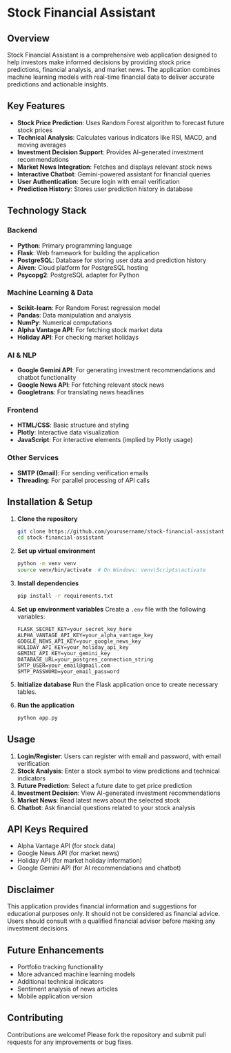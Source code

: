 # Stock Financial Assistant

## Overview

Stock Financial Assistant is a comprehensive web application designed to help investors make informed decisions by providing stock price predictions, financial analysis, and market news. The application combines machine learning models with real-time financial data to deliver accurate predictions and actionable insights.

## Key Features

- **Stock Price Prediction**: Uses Random Forest algorithm to forecast future stock prices
- **Technical Analysis**: Calculates various indicators like RSI, MACD, and moving averages
- **Investment Decision Support**: Provides AI-generated investment recommendations
- **Market News Integration**: Fetches and displays relevant stock news
- **Interactive Chatbot**: Gemini-powered assistant for financial queries
- **User Authentication**: Secure login with email verification
- **Prediction History**: Stores user prediction history in database

## Technology Stack

### Backend
- **Python**: Primary programming language
- **Flask**: Web framework for building the application
- **PostgreSQL**: Database for storing user data and prediction history
- **Aiven**: Cloud platform for PostgreSQL hosting
- **Psycopg2**: PostgreSQL adapter for Python

### Machine Learning & Data
- **Scikit-learn**: For Random Forest regression model
- **Pandas**: Data manipulation and analysis
- **NumPy**: Numerical computations
- **Alpha Vantage API**: For fetching stock market data
- **Holiday API**: For checking market holidays

### AI & NLP
- **Google Gemini API**: For generating investment recommendations and chatbot functionality
- **Google News API**: For fetching relevant stock news
- **Googletrans**: For translating news headlines

### Frontend
- **HTML/CSS**: Basic structure and styling
- **Plotly**: Interactive data visualization
- **JavaScript**: For interactive elements (implied by Plotly usage)

### Other Services
- **SMTP (Gmail)**: For sending verification emails
- **Threading**: For parallel processing of API calls

## Installation & Setup

1. **Clone the repository**
   ```bash
   git clone https://github.com/yourusername/stock-financial-assistant.git
   cd stock-financial-assistant
   ```

2. **Set up virtual environment**
   ```bash
   python -m venv venv
   source venv/bin/activate  # On Windows: venv\Scripts\activate
   ```

3. **Install dependencies**
   ```bash
   pip install -r requirements.txt
   ```

4. **Set up environment variables**
   Create a `.env` file with the following variables:
   ```
   FLASK_SECRET_KEY=your_secret_key_here
   ALPHA_VANTAGE_API_KEY=your_alpha_vantage_key
   GOOGLE_NEWS_API_KEY=your_google_news_key
   HOLIDAY_API_KEY=your_holiday_api_key
   GEMINI_API_KEY=your_gemini_key
   DATABASE_URL=your_postgres_connection_string
   SMTP_USER=your_email@gmail.com
   SMTP_PASSWORD=your_email_password
   ```

5. **Initialize database**
   Run the Flask application once to create necessary tables.

6. **Run the application**
   ```bash
   python app.py
   ```

## Usage

1. **Login/Register**: Users can register with email and password, with email verification
2. **Stock Analysis**: Enter a stock symbol to view predictions and technical indicators
3. **Future Prediction**: Select a future date to get price prediction
4. **Investment Decision**: View AI-generated investment recommendations
5. **Market News**: Read latest news about the selected stock
6. **Chatbot**: Ask financial questions related to your stock analysis

## API Keys Required

- Alpha Vantage API (for stock data)
- Google News API (for market news)
- Holiday API (for market holiday information)
- Google Gemini API (for AI recommendations and chatbot)

## Disclaimer

This application provides financial information and suggestions for educational purposes only. It should not be considered as financial advice. Users should consult with a qualified financial advisor before making any investment decisions.

## Future Enhancements

- Portfolio tracking functionality
- More advanced machine learning models
- Additional technical indicators
- Sentiment analysis of news articles
- Mobile application version

## Contributing

Contributions are welcome! Please fork the repository and submit pull requests for any improvements or bug fixes.